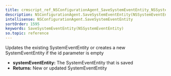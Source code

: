 ```yaml
---
title: crmscript_ref_NSConfigurationAgent_SaveSystemEventEntity_NSSystemEventEntity_p_0
description: NSConfigurationAgent.SaveSystemEventEntity(NSSystemEventEntity p_0)
intellisense: NSConfigurationAgent.SaveSystemEventEntity
sortOrder: 1595
keywords: SaveSystemEventEntity(NSSystemEventEntity)
so.topic: reference
---
```



Updates the existing SystemEventEntity or creates a new SystemEventEntity if the id parameter is empty



* **systemEventEntity:** The SystemEventEntity that is saved
* **Returns:** New or updated SystemEventEntity


